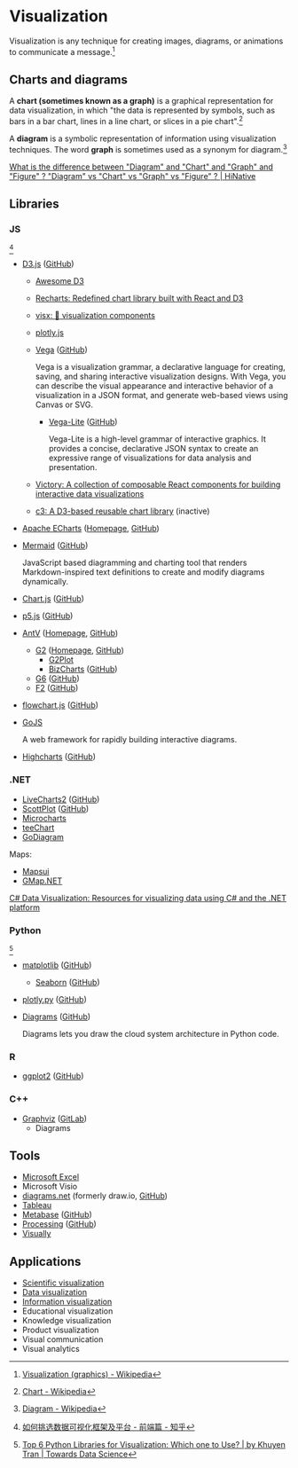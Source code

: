 # Visualization
Visualization is any technique for creating images, diagrams, or animations to communicate a message.[^wiki]

## Charts and diagrams
A **chart (sometimes known as a graph)** is a graphical representation for data visualization, in which "the data is represented by symbols, such as bars in a bar chart, lines in a line chart, or slices in a pie chart".[^chart-wiki]

A **diagram** is a symbolic representation of information using visualization techniques. The word **graph** is sometimes used as a synonym for diagram.[^diagram-wiki]

[What is the difference between "Diagram" and "Chart" and "Graph" and "Figure" ? "Diagram" vs "Chart" vs "Graph" vs "Figure" ? | HiNative](https://hinative.com/questions/13093815)

[^chart-wiki]: [Chart - Wikipedia](https://en.wikipedia.org/wiki/Chart)
[^diagram-wiki]: [Diagram - Wikipedia](https://en.wikipedia.org/wiki/Diagram)

## Libraries
### JS
[^lib-js-wuduoyi]
- [D3.js](https://d3js.org/) ([GitHub](https://github.com/d3/d3))
  - [Awesome D3](https://github.com/wbkd/awesome-d3)
  - [Recharts: Redefined chart library built with React and D3](https://github.com/recharts/recharts)
  - [visx: 🐯 visualization components](https://github.com/airbnb/visx)
  - [plotly.js](https://github.com/plotly/plotly.js)
  - [Vega](https://vega.github.io/vega/) ([GitHub](https://github.com/vega/vega))
  
    Vega is a visualization grammar, a declarative language for creating, saving, and sharing interactive visualization designs. With Vega, you can describe the visual appearance and interactive behavior of a visualization in a JSON format, and generate web-based views using Canvas or SVG.
    
    - [Vega-Lite](https://vega.github.io/vega-lite/) ([GitHub](https://github.com/vega/vega-lite))
    
      Vega-Lite is a high-level grammar of interactive graphics. It provides a concise, declarative JSON syntax to create an expressive range of visualizations for data analysis and presentation.
  
  - [Victory: A collection of composable React components for building interactive data visualizations](https://github.com/FormidableLabs/victory)
  - [c3: A D3-based reusable chart library](https://github.com/c3js/c3) (inactive)
- [Apache ECharts](Libraries/ECharts/README.md) ([Homepage](https://echarts.apache.org/), [GitHub](https://github.com/apache/echarts))
- [Mermaid](https://mermaid.js.org/) ([GitHub](https://github.com/mermaid-js/mermaid))

  JavaScript based diagramming and charting tool that renders Markdown-inspired text definitions to create and modify diagrams dynamically.
- [Chart.js](https://www.chartjs.org/) ([GitHub](https://github.com/chartjs/Chart.js))
- [p5.js](https://p5js.org/) ([GitHub](https://github.com/processing/p5.js))
- [AntV](Libraries/AntV/README.md) ([Homepage](https://antv.vision/), [GitHub](https://github.com/antvis))
  - [G2](Libraries/AntV/G2.md) ([Homepage](https://g2.antv.vision/), [GitHub](https://github.com/antvis/G2))
    - [G2Plot](Libraries/AntV/G2Plot.md)
    - [BizCharts](https://bizcharts.taobao.com/) ([GitHub](https://github.com/alibaba/BizCharts))
  - [G6](https://g6.antv.vision/) ([GitHub](https://github.com/antvis/G6))
  - [F2](https://f2.antv.vision/) ([GitHub](https://github.com/antvis/F2))
- [flowchart.js](http://flowchart.js.org/) ([GitHub](https://github.com/adrai/flowchart.js))
- [GoJS](https://gojs.net/)

  A web framework for rapidly building interactive diagrams.
- [Highcharts](https://www.highcharts.com/) ([GitHub](https://github.com/highcharts/highcharts))

[^lib-js-wuduoyi]: [如何挑选数据可视化框架及平台 - 前端篇 - 知乎](https://zhuanlan.zhihu.com/p/149398216)

### .NET
- [LiveCharts2](https://lvcharts.com/) ([GitHub](https://github.com/beto-rodriguez/LiveCharts2))
- [ScottPlot](https://scottplot.net) ([GitHub](https://github.com/ScottPlot/ScottPlot))
- [Microcharts](https://github.com/microcharts-dotnet/Microcharts)
- [teeChart](https://www.steema.com/)
- [GoDiagram](https://godiagram.com/)

Maps:
- [Mapsui](https://github.com/Mapsui/Mapsui)
- [GMap.NET](https://github.com/judero01col/GMap.NET)

[C# Data Visualization: Resources for visualizing data using C# and the .NET platform](https://github.com/swharden/Csharp-Data-Visualization)

### Python
[^lib-py-khuyen]
- [matplotlib](https://matplotlib.org/) ([GitHub](https://github.com/matplotlib/matplotlib))
  - [Seaborn](https://seaborn.pydata.org/) ([GitHub](https://github.com/mwaskom/seaborn))
- [plotly.py](https://plotly.com/python/) ([GitHub](https://github.com/plotly/plotly.py))
- [Diagrams](https://diagrams.mingrammer.com/) ([GitHub](https://github.com/mingrammer/diagrams))

  Diagrams lets you draw the cloud system architecture in Python code.

[^lib-py-khuyen]: [Top 6 Python Libraries for Visualization: Which one to Use? | by Khuyen Tran | Towards Data Science](https://towardsdatascience.com/top-6-python-libraries-for-visualization-which-one-to-use-fe43381cd658)

### R
- [ggplot2](https://ggplot2.tidyverse.org/) ([GitHub](https://github.com/tidyverse/ggplot2))

### C++
- [Graphviz](https://graphviz.org/) ([GitLab](https://gitlab.com/graphviz/graphviz))
  - Diagrams

## Tools
- [Microsoft Excel](https://www.microsoft.com/microsoft-365/excel)
- Microsoft Visio
- [diagrams.net](https://www.diagrams.net/) (formerly draw.io, [GitHub](https://github.com/jgraph/drawio))
- [Tableau](Tools/Tableau.md)
- [Metabase](https://www.metabase.com/) ([GitHub](https://github.com/metabase/metabase))
- [Processing](https://processing.org/) ([GitHub](https://github.com/processing/processing4))
- [Visually](https://visual.ly/)

## Applications
- [Scientific visualization](https://en.wikipedia.org/wiki/Scientific_visualization)
- [Data visualization](https://en.wikipedia.org/wiki/Data_visualization)
- [Information visualization](https://en.wikipedia.org/wiki/Information_visualization)
- Educational visualization
- Knowledge visualization
- Product visualization
- Visual communication
- Visual analytics

[^wiki]: [Visualization (graphics) - Wikipedia](https://en.wikipedia.org/wiki/Visualization_(graphics)#Information_visualization)
